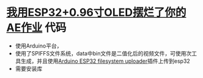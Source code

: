 # [我用ESP32+0.96寸OLED摆烂了你的AE作业](https://www.bilibili.com/video/BV1ai4y197u9/?share_source=copy_web&vd_source=d566c4debdbc1f345d192d2abafa3b67) 代码
- 使用Arduino平台，
- 使用了SPIFFS文件系统，data中bin文件是二值化后的视频文件，可使用次工具生成，并且使用[Arduino ESP32 filesystem uploader](https://github.com/me-no-dev/arduino-esp32fs-plugin)插件上传到esp32
- 需要安装库
